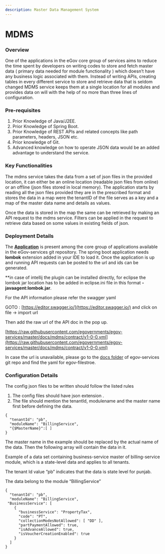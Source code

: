```yaml
---
description: Master Data Management System
---
```


# MDMS

### Overview

One of the applications in the eGov core group of services aims to reduce the time spent by developers on writing codes to store and fetch master data \( primary data needed for module functionality \) which doesn’t have any business logic associated with them. Instead of writing APIs, creating tables in every different service to store and retrieve data that is seldom changed MDMS service keeps them at a single location for all modules and provides data on will with the help of no more than three lines of configuration. 

### **Pre-requisites**

1. Prior Knowledge of Java/J2EE.
2. Prior Knowledge of Spring Boot.
3. Prior Knowledge of REST APIs and related concepts like path parameters, headers, JSON etc.
4. Prior knowledge of Git.
5. Advanced knowledge on how to operate JSON data would be an added advantage to understand the service.

### **Key Functionalities**

The mdms service takes the data from a set of json files in the provided location, it can either be an online location \(readable json files from online\) or an offline \(json files stored in local memory\). The application starts by reading all the json files provided they are in the prescribed format and stores the data in a map were the tenantID of the file serves as a key and a map of the master data name and  details as values.

Once the data is stored in the map the same can be retrieved by making an API request to the mdms service. Filters can be applied in the request to retrieve data based on some values in existing fields of json.

### **Deployment Details**

The [**Application**](https://github.com/egovernments/egov-services/tree/master/core/egov-mdms-service) is present among the core group of applications available in the eGov-services git repository.  The spring boot application needs **lombok** extension added in your IDE to load it. Once the application is up and running API requests can be posted to the url and ids can be generated. 

\*\*in case of intellij the plugin can be installed directly, for eclipse the lombok jar location has to be added in eclipse.ini file in this format **-javaagent:lombok.jar**.

For the API information please refer the swagger yaml 

GOTO : [https://editor.swagger.io/](https://editor.swagger.io/)  and click on file -&gt; import url 

Then add the raw url of the API doc in the pop up. 

[https://raw.githubusercontent.com/egovernments/egov-services/master/docs/mdms/contract/v1-0-0.yml](https://raw.githubusercontent.com/egovernments/egov-services/master/docs/mdms/contract/v1-0-0.yml)

In case the url is unavailable, please go to the [docs folder](https://github.com/egovernments/egov-services/tree/master/docs) of egov-services git repo and find the yaml for egov-filestroe.

### **Configuration Details**

The config json files to be written should follow the listed rules 

1. The config files should have json extension .
2. The file should mention the tenantId, modulename and the master name first before defining the data.

```text
{
  "tenantId": "pb",
  "moduleName": "BillingService",
  "{$MasterName}":[ ]
}
```

The master name in the example should be replaced by the actual name of the data. Then the following array will contain the data in it.

Example of a data set containing business-service master of billing-service module, which is a state-level data and applies to all tenants.

The tenant Id value “pb” indicates that the data is state level for punjab.

The data belong to the module “BillingService”

```text
{
  "tenantId": "pb",
  "moduleName": "BillingService",
 "BusinessService": [
    {
      "businessService": "PropertyTax",
      "code": "PT",
      "collectionModesNotAllowed": [ "DD" ],
      "partPaymentAllowed": true,
      "isAdvanceAllowed": true,
      "isVoucherCreationEnabled": true
    }
  ]
}
```



